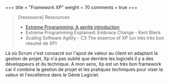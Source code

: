 +++
title = "Framework XP"
weight = 70
comments = true
+++

> [!ressource] Ressources
> - [Extreme Programming: A gentle introduction](http://www.extremeprogramming.org/)
> - Extreme Programming Explained: Embrace Change - Kent Bleck
> - Scaling Software Agility - C3 The essence of XP (un très très bon résumé de XP) 

Là où Scrum c'est consacré sur l'ajout de valeur au client en adaptant la gestion de projet, Xp n'a pas oublié que derrière les logiciels il y a des développeurs et du technique. A mon sens, Xp est un très bon framework car il combine la gestion de projet et les pratiques techniques pour viser la valeur et l'excellence dans le Génie Logiciel.
